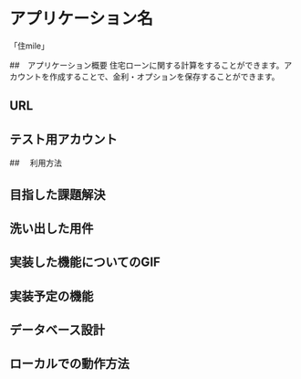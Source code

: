 # アプリケーション名
「住mile」 
  
##　アプリケーション概要
住宅ローンに関する計算をすることができます。アカウントを作成することで、金利・オプションを保存することができます。  
  
## URL
## テスト用アカウント
##　 利用方法
## 目指した課題解決
## 洗い出した用件
## 実装した機能についてのGIF
## 実装予定の機能
## データベース設計
## ローカルでの動作方法
